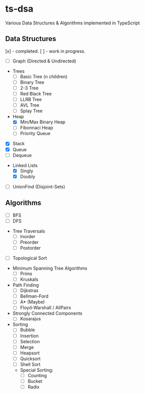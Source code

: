 # ts-dsa

Various Data Structures & Algorithms implemented in TypeScript

## Data Structures

[x] - completed.
[ ] - work in progress.

- [ ] Graph (Directed & Undirected)
- Trees
  - [ ] Basic Tree (n children)
  - [ ] Binary Tree
  - [ ] 2-3 Tree
  - [ ] Red Black Tree
  - [ ] LLRB Tree
  - [ ] AVL Tree
  - [ ] Splay Tree
- Heap
  - [x] Min/Max Binary Heap
  - [ ] Fibonnaci Heap
  - [ ] Priority Queue
- [x] Stack
- [x] Queue
- [ ] Dequeue
- Linked Lists
  - [x] Singly
  - [x] Doubly
- [ ] UnionFind (Disjoint-Sets)

## Algorithms

- [ ] BFS
- [ ] DFS
- Tree Traversals
  - [ ] Inorder
  - [ ] Preorder
  - [ ] Postorder
- [ ] Topological Sort
- Minimum Spanning Tree Algorithms
  - [ ] Prims
  - [ ] Kruskals
- Path Finding
  - [ ] Dijkstras
  - [ ] Bellman-Ford
  - [ ] A\* (Maybe)
  - [ ] Floyd-Warshall / AllPairs
- Strongly Connected Components
  - [ ] Kosarajus
- Sorting
  - [ ] Bubble
  - [ ] Insertion
  - [ ] Selection
  - [ ] Merge
  - [ ] Heapsort
  - [ ] Quicksort
  - [ ] Shell Sort
  - Special Sorting:
    - [ ] Counting
    - [ ] Bucket
    - [ ] Radix
